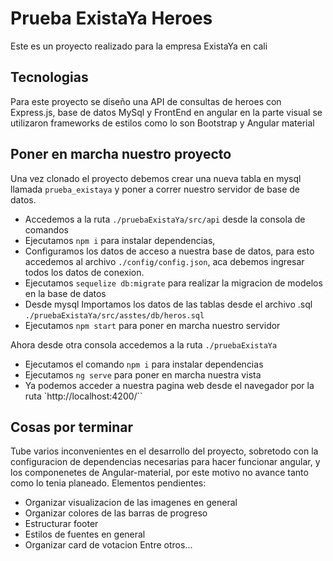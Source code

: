 # Prueba ExistaYa Heroes

Este es un proyecto realizado para la empresa ExistaYa en cali

## Tecnologias

Para este proyecto se diseño una API de consultas de heroes con Express.js, base de datos MySql y FrontEnd en angular
en la parte visual se utilizaron frameworks de estilos como lo son Bootstrap y Angular material
## Poner en marcha nuestro proyecto

Una vez clonado el proyecto debemos crear una nueva tabla en mysql llamada `prueba_existaya` y poner a correr nuestro servidor de base de datos.
- Accedemos a la ruta `./pruebaExistaYa/src/api` desde la consola de comandos
- Ejecutamos `npm i` para instalar dependencias,
- Configuramos los datos de acceso a nuestra base de datos, para esto accedemos al archivo `./config/config.json`, aca debemos ingresar todos los datos de conexion.
- Ejecutamos `sequelize db:migrate` para realizar la migracion de modelos en la base de datos
- Desde mysql  Importamos los datos de las tablas desde el archivo .sql `./pruebaExistaYa/src/asstes/db/heros.sql`
- Ejecutamos `npm start` para poner en marcha nuestro servidor

Ahora desde otra consola accedemos a la ruta `./pruebaExistaYa`
- Ejecutamos el comando `npm i` para instalar dependencias
- Ejecutamos `ng serve` para poner en marcha nuestra vista
- Ya podemos acceder a nuestra pagina web desde el navegador por la ruta `http://localhost:4200/``

## Cosas por terminar

Tube varios inconvenientes en el desarrollo del proyecto, sobretodo con la configuracion de dependencias necesarias para hacer funcionar angular, y los componenetes de Angular-material, por este motivo no avance tanto como lo tenia planeado.
Elementos pendientes:
- Organizar visualizacion de las imagenes en general
- Organizar colores de las barras de progreso
- Estructurar footer
- Estilos de fuentes en general
- Organizar card de votacion
Entre otros...
